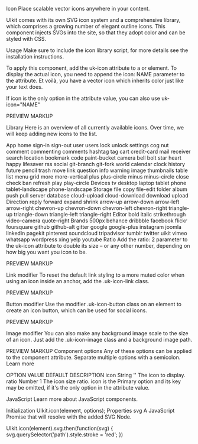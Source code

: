 

Icon
Place scalable vector icons anywhere in your content.

UIkit comes with its own SVG icon system and a comprehensive library, which comprises a growing number of elegant outline icons. This component injects SVGs into the site, so that they adopt color and can be styled with CSS.

Usage
Make sure to include the icon library script, for more details see the installation instructions.

<script src="uikit/dist/js/uikit-icons.min.js"></script>
To apply this component, add the uk-icon attribute to a <span> or <a> element. To display the actual icon, you need to append the icon: NAME parameter to the attribute. Et voilà, you have a vector icon which inherits color just like your text does.

<span uk-icon="icon: check"></span>

<a href="" uk-icon="icon: heart"></a>
If icon is the only option in the attribute value, you can also use uk-icon="NAME"

<span uk-icon="heart"></span>
PREVIEW
MARKUP
 
Library
Here is an overview of all currently available icons. Over time, we will keep adding new icons to the list.

App
 home
 sign-in
 sign-out
 user
 users
 lock
 unlock
 settings
 cog
 nut
 comment
 commenting
 comments
 hashtag
 tag
 cart
 credit-card
 mail
 receiver
 search
 location
 bookmark
 code
 paint-bucket
 camera
 bell
 bolt
 star
 heart
 happy
 lifesaver
 rss
 social
 git-branch
 git-fork
 world
 calendar
 clock
 history
 future
 pencil
 trash
 move
 link
 question
 info
 warning
 image
 thumbnails
 table
 list
 menu
 grid
 more
 more-vertical
 plus
 plus-circle
 minus
 minus-circle
 close
 check
 ban
 refresh
 play
 play-circle
Devices
 tv
 desktop
 laptop
 tablet
 phone
 tablet-landscape
 phone-landscape
Storage
 file
 copy
 file-edit
 folder
 album
 push
 pull
 server
 database
 cloud-upload
 cloud-download
 download
 upload
Direction
 reply
 forward
 expand
 shrink
 arrow-up
 arrow-down
 arrow-left
 arrow-right
 chevron-up
 chevron-down
 chevron-left
 chevron-right
 triangle-up
 triangle-down
 triangle-left
 triangle-right
Editor
 bold
 italic
 strikethrough
 video-camera
 quote-right
Brands
 500px
 behance
 dribbble
 facebook
 flickr
 foursquare
 github
 github-alt
 gitter
 google
 google-plus
 instagram
 joomla
 linkedin
 pagekit
 pinterest
 soundcloud
 tripadvisor
 tumblr
 twitter
 uikit
 vimeo
 whatsapp
 wordpress
 xing
 yelp
 youtube
Ratio
Add the ratio: 2 parameter to the uk-icon attribute to double its size – or any other number, depending on how big you want you icon to be.

<span uk-icon="icon: check; ratio: 2"></span>
PREVIEW
MARKUP
 
Link modifier
To reset the default link styling to a more muted color when using an icon inside an anchor, add the .uk-icon-link class.

<a href="" class="uk-icon-link" uk-icon="heart"></a>
PREVIEW
MARKUP
  
Button modifier
Use the modifier .uk-icon-button class on an <a> element to create an icon button, which can be used for social icons.

<a href="" class="uk-icon-button" uk-icon="twitter"></a>
PREVIEW
MARKUP
  
Image modifier
You can also make any background image scale to the size of an icon. Just add the .uk-icon-image class and a background image path.

PREVIEW
MARKUP
Component options
Any of these options can be applied to the component attribute. Separate multiple options with a semicolon. Learn more

OPTION	VALUE	DEFAULT	DESCRIPTION
icon	String	''	The icon to display.
ratio	Number	1	The icon size ratio.
icon is the Primary option and its key may be omitted, if it's the only option in the attribute value.

<span uk-icon="heart"></span>
JavaScript
Learn more about JavaScript components.

Initialization
UIkit.icon(element, options);
Properties
svg
A JavaScript Promise that will resolve with the added SVG Node.

UIkit.icon(element).svg.then(function(svg) { svg.querySelector('path').style.stroke = 'red'; })
